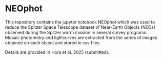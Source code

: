 # NEOphot
This repository contains the jupyter notebook NEOphot which was used to reduce the Spitzer Space Telescope dataset of Near-Earth Objects (NEOs) observed during the Spitzer warm mission in several survey programs. Mosaic photometry and lightcurves are extracted from the series of images obtained on each object and stored in csv files.

Details are provided in Hora et al. 2025 (submitted).

